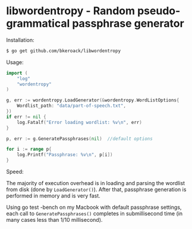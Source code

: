 libwordentropy - Random pseudo-grammatical passphrase generator
===============================================================

Installation:

```bash
$ go get github.com/bkeroack/libwordentropy
```

Usage:

```go
import (
	"log"
	"wordentropy"
)

g, err := wordentropy.LoadGenerator(&wordentropy.WordListOptions{
	Wordlist_path: "data/part-of-speech.txt",
})
if err != nil {
	log.Fatalf("Error loading wordlist: %v\n", err)
}

p, err := g.GeneratePassphrases(nil)  //default options

for i := range p{
	log.Printf("Passphrase: %v\n", p[i])	
}
```

Speed:

The majority of execution overhead is in loading and parsing the wordlist from disk (done by ``LoadGenerator()``). After that, passphrase generation is performed in memory and is very fast.

Using go test -bench on my Macbook with default passphrase settings, each call to ``GeneratePassphrases()`` completes in submillisecond time (in many cases less than 1/10 millisecond).